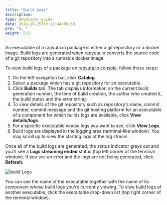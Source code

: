 ```yaml
---
title: "Build Logs"
description:
type: developer-guide
date: 2019-10-25T13:22:44+05:30
pre: "a. "
weight: 515
---
```

An executable of a rapyuta.io package is either a git repository or a docker image.
Build logs are generated when rapyuta.io converts the source code of a git repository
into a runnable docker image.

To view build logs of a package on [rapyuta.io console](https://console.rapyuta.io),
follow these steps:

1. On the left navigation bar, click **Catalog**.
2. Select a package which has a git repository for an executable.
3. Click **Builds** tab. The tab displays information on the current build
   generation number, the time of build creation, the author who created it,
   the build status and the error string.
4. To view details of the git repository such as repository's name, commit
   number, commit message and the git hosting platform for an executable of a
   component for which builds logs are available, click **View details/logs**.
5. For a specific executable whose logs you want to see, click **View Logs**.
6. Build logs are displayed in the logging area (terminal-like window). You may
   scroll up to view the starting logs of the log stream.

Once all of the build logs are generated, the status indicator greys out and
you'll see a **Logs streaming ended** status (top left corner of the terminal
window). If you see an error and the logs are not being generated,
click **Refresh**.

![build Logs](/images/core-concepts/logging/build-logs/build-logs.png?classes=border,shadow&width=60pc)

You can see the name of the executable together with the name of its component
whose build logs you're currently viewing. To view build logs of another executable,
click the executable drop-down list (top right corner of the terminal window).